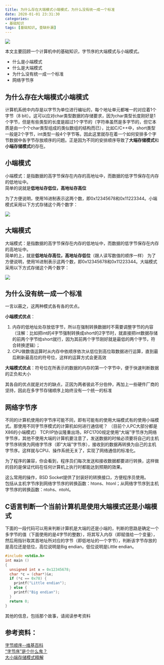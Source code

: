 ```yaml
---
title: 为什么存在大端模式小端模式，为什么没有统一成一个标准
date: 2020-01-01 23:31:30
categories:
- 基础知识
tags: [基础知识, 查缺补漏]
---
```



![](https://s1.ax1x.com/2020/04/19/JuoxHO.png)

<!-- more -->

本文主要回顾一个计算机中的基础知识，字节序的大端模式与小端模式。
* 什么是小端模式
* 什么是大端模式
* 为什么没有统一成一个标准 
* 网络字节序

## 为什么存在大端模式小端模式
计算机系统中内存是以字节为单位进行编址的，每个地址单元都唯一的对应着1个字节（8 bit）。这可以应对char类型数据的存储要求，因为char类型长度刚好是1个字节，但是有些类型的长度是超过1个字节的（字符串虽然是多字节的，但它本质是由一个个char类型组成的类似数组的结构而已），比如C/C++中，short类型一般是2个字节，int类型一般4个字节等。因此这里就存在着一个如何安排多个字节数据中各字节存放顺序的问题。正是因为不同的安排顺序导致了**大端存储模式**和**小端存储模式**的存在。
## 小端模式
小端模式：是指数据的高字节保存在内存的高地址中，而数据的低字节保存在内存的低地址中。  
简单的说就是**低地址存低位，高地址存高位**

为了方便说明，使用16进制表示这两个数，即0x12345678和0x11223344。小端模式采用以下方式存储这个两个数字：

![](https://s1.ax1x.com/2020/04/19/JuLxbt.png)

## 大端模式
大端模式：是指数据的高字节保存在内存的低地址中，而数据的低字节保存在内存的高地址中。  
简单的上，就是**低地址存高位，高地址存低位**（跟人读写数值的顺序一样）
为了方便说明，使用16进制表示这两个数，即0x12345678和0x11223344。大端模式采用以下方式存储这个两个数字：

![](https://s1.ax1x.com/2020/04/19/JuOSVP.png)

## 为什么没有统一成一个标准
一言以蔽之，这两种模式各有各的优点。

**小端模式优点**：
1. 内存的低地址处存放低字节，所以在强制转换数据时不需要调整字节的内容（注解：比如把int的4字节强制转换成short的2字节时，就直接把int数据存储的前两个字节给short就行，因为其前两个字节刚好就是最低的两个字节，符合转换逻辑）；   
2. CPU做数值运算时从内存中依顺序依次从低位到高位取数据进行运算，直到最后刷新最高位的符号位，这样的运算方式会更高效

**大端模式优点**：符号位在所表示的数据的内存的第一个字节中，便于快速判断数据的正负和大小



其各自的优点就是对方的缺点，正因为两者彼此不分伯仲，再加上一些硬件厂商的坚持，因此在多字节存储顺序上始终没有一个统一的标准


## 网络字节序
不同的计算机使用的字节序可能不同，即有可能有的使用大端模式有的使用小端模式。那使用不同字节序模式的计算机如何进行通信呢？  （目前个人PC大部分都是X86的小端模式）
TCP/IP协议隆重出场，RFC1700规定使用“大端”字节序为网络字节序，其他不使用大端的计算机要注意了，发送数据的时候必须要将自己的主机字节序转换为网络字节序（即“大端”字节序），接收到的数据再转换为自己的主机字节序。这样就与CPU、操作系统无关了，实现了网络通信的标准化。

为了程序的兼容，你会看到，程序员们每次发送和接收数据都要进行转换，这样做的目的是保证代码在任何计算机上执行时都能达到预期的效果。

这么常用的操作，BSD Socket提供了封装好的转换接口，方便程序员使用。  
包括从主机字节序到网络字节序的转换函数：htons、htonl；从网络字节序到主机字节序的转换函数：ntohs、ntohl。


## C语言判断一个当前计算机是使用大端模式还是小端模式

下面的一段代码可以用来判断计算机是大端的还是小端的，判断的思路是确定一个多字节的值（下面使用的是4字节的整数），将其写入内存（即赋值给一个变量），然后用指针取其首地址所对应的字节（即低地址的一个字节），判断该字节存放的是高位还是低位，高位说明是Big endian，低位说明是Little endian。
```c
#include <stdio.h>
int main ()
{
  unsigned int x = 0x12345678;
  char *c = (char*)&x;
  if (*c == 0x78) {
    printf("Little endian");
  } else {
    printf("Big endian");
  }
  return 0;
}
```

其他的信息，包括那个故事，请阅读参考资料

## 参考资料：

[字节顺序--维基百科](https://zh.wikipedia.org/wiki/%E5%AD%97%E8%8A%82%E5%BA%8F)   
[“字节序”是个什么鬼？](https://zhuanlan.zhihu.com/p/21388517)   
[大小端存储模式精解](https://jocent.me/2017/07/25/big-little-endian.html)


